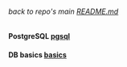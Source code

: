 ###### back to repo's main [README.md](../../README.md)
#### PostgreSQL [pgsql](./db_pgsql.md)
#### DB basics [basics](./db_basics.md)
